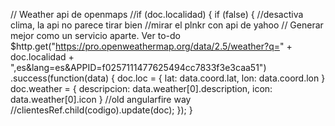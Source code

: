 // Weather api de openmaps
//if (doc.localidad) {
if (false) { //desactiva clima, la api no parece tirar bien
//mirar el plnkr con api de yahoo
// Generar mejor como un servicio aparte. Ver to-do
	$http.get("https://pro.openweathermap.org/data/2.5/weather?q=" + doc.localidad + ",es&lang=es&APPID=f0257111477625494cc7833f3e3caa51")
		.success(function(data) {
			doc.loc = {
				lat: data.coord.lat,
				lon: data.coord.lon
			}
			doc.weather = {
				descripcion: data.weather[0].description,
				icon: data.weather[0].icon
			}
			//old angularfire way
			//clientesRef.child(codigo).update(doc);
		});
	}